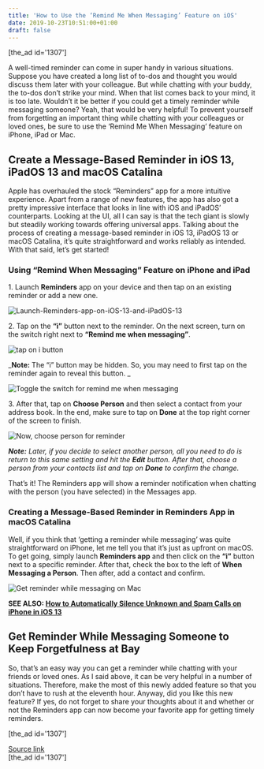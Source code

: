 ```yaml
---
title: 'How to Use the ‘Remind Me When Messaging’ Feature on iOS'
date: 2019-10-23T10:51:00+01:00
draft: false
---
```


\[the\_ad id='1307'\]  
  

  

A well-timed reminder can come in super handy in various situations. Suppose you have created a long list of to-dos and thought you would discuss them later with your colleague. But while chatting with your buddy, the to-dos don’t strike your mind. When that list comes back to your mind, it is too late. Wouldn’t it be better if you could get a timely reminder while messaging someone? Yeah, that would be very helpful! To prevent yourself from forgetting an important thing while chatting with your colleagues or loved ones, be sure to use the ‘Remind Me When Messaging’ feature on iPhone, iPad or Mac.  

Create a Message-Based Reminder in iOS 13, iPadOS 13 and macOS Catalina
-----------------------------------------------------------------------

  

Apple has overhauled the stock “Reminders” app for a more intuitive experience. Apart from a range of new features, the app has also got a pretty impressive interface that looks in line with iOS and iPadOS’ counterparts. Looking at the UI, all I can say is that the tech giant is slowly but steadily working towards offering universal apps. Talking about the process of creating a message-based reminder in iOS 13, iPadOS 13 or macOS Catalina, it’s quite straightforward and works reliably as intended. With that said, let’s get started!  

### Using “Remind When Messaging” Feature on iPhone and iPad

  

1\. Launch **Reminders** app on your device and then tap on an existing reminder or add a new one.  

![Launch-Reminders-app-on-iOS-13-and-iPadOS-13](https://beebom.com/wp-content/uploads/2019/10/Launch-Reminders-app-on-iOS-13-and-iPadOS-13.jpg)

2\. Tap on the **“i”** button next to the reminder. On the next screen, turn on the switch right next to **“Remind me when messaging”**.  

![tap on i button](https://beebom.com/wp-content/uploads/2019/10/tap-on-i-button.jpg)

_**Note:** The “i” button may be hidden. So, you may need to first tap on the reminder again to reveal this button. _  

![Toggle the switch for remind me when messaging](https://beebom.com/wp-content/uploads/2019/10/Toggle-the-switch-for-remind-me-when-messaging.jpg)

3\. After that, tap on **Choose Person** and then select a contact from your address book. In the end, make sure to tap on **Done** at the top right corner of the screen to finish.

  
  

  

![Now, choose person for reminder](https://beebom.com/wp-content/uploads/2019/10/Now-choose-person-for-reminder.jpg)

_**Note:** Later, if you decide to select another person, all you need to do is return to this same setting and hit the **Edit** button. After that, choose a person from your contacts list and tap on **Done** to confirm the change._  

That’s it! The Reminders app will show a reminder notification when chatting with the person (you have selected) in the Messages app.  

### Creating a Message-Based Reminder in Reminders App in macOS Catalina

  

Well, if you think that ‘getting a reminder while messaging’ was quite straightforward on iPhone, let me tell you that it’s just as upfront on macOS. To get going, simply launch **Reminders app** and then click on the **“i”** button next to a specific reminder. After that, check the box to the left of **When Messaging a Person**. Then after, add a contact and confirm.  

![Get reminder while messaging on Mac](https://beebom.com/wp-content/uploads/2019/10/Get-reminder-while-messaging-on-Mac-.jpg)

**SEE ALSO: [How to Automatically Silence Unknown and Spam Calls on iPhone in iOS 13](https://beebom.com/how-automatically-silence-unknown-spam-calls-iphone-ios-13/)**  

Get Reminder While Messaging Someone to Keep Forgetfulness at Bay
-----------------------------------------------------------------

  

So, that’s an easy way you can get a reminder while chatting with your friends or loved ones. As I said above, it can be very helpful in a number of situations. Therefore, make the most of this newly added feature so that you don’t have to rush at the eleventh hour. Anyway, did you like this new feature? If yes, do not forget to share your thoughts about it and whether or not the Reminders app can now become your favorite app for getting timely reminders.  

  
\[the\_ad id='1307'\]  
  
[Source link](https://beebom.com/use-remind-me-when-messaging-feature-iphone-ipad-mac/)  
\[the\_ad id='1307'\]